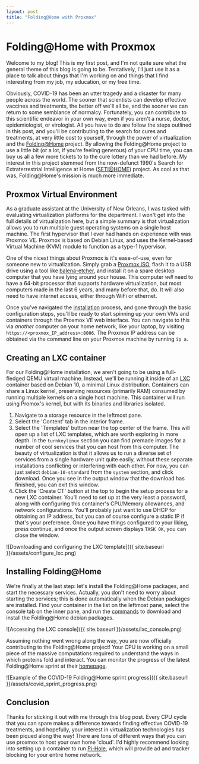 ```yaml
---
layout: post
title: "Folding@Home with Proxmox"
---
```


# Folding@Home with Proxmox

Welcome to my blog! This is my first post, and I'm not quite sure what the general theme of this blog is going to be. Tentatively, I'll just use it as a place to talk about things that I'm working on and things that I find interesting from my job, my education, or my free time.

Obviously, COVID-19 has been an utter tragedy and a disaster for many people across the world. The sooner that scientists can develop effective vaccines and treatments, the better off we'll all be, and the sooner we can return to some semblance of normalcy. Fortunately, you can contribute to this scientific endeavor in your own way, even if you aren't a nurse, doctor, epidemiologist, or virologist. All you have to do are follow the steps outlined in this post, and you'll be contributing to the search for cures and treatments, at very little cost to yourself, through the power of virtualization and the [Folding@Home](https://foldingathome.org/) project. By allowing the Folding@Home project to use a little bit (or a lot, if you're feeling generous) of your CPU time, you can buy us all a few more tickets to to the cure lottery than we had before. My interest in this project stemmed from the now-defunct 1990's Search for Extraterrestrial Intelligence at Home ([SETI@HOME](https://en.wikipedia.org/wiki/SETI@home)) project. As cool as that was, Folding@Home's mission is much more immediate.

## Proxmox Virtual Environment

As a graduate assistant at the University of New Orleans, I was tasked with evaluating virtualization platforms for the department. I won't get into the full details of virtualization here, but a simple summary is that virtualization allows you to run multiple guest operating systems on a single host machine. The first hypervisor that I ever had hands on experience with was Proxmox VE. Proxmox is based on Debian Linux, and uses the Kernel-based Virtual Machine (KVM) module to function as a type-1 hypervisor.

One of the nicest things about Proxmox is it's ease-of-use, even for someone new to virtualization. Simply grab a [Proxmox ISO](https://www.proxmox.com/en/downloads/category/iso-images-pve), flash it to a USB drive using a tool like [balena-etcher](https://www.balena.io/etcher/), and install it on a spare desktop computer that you have lying around your house. This computer _will_ need to have a 64-bit processor that supports hardware virtualization, but most computers made in the last 6 years, and many before that, do. It will also need to have internet access, either through WiFi or ethernet.

Once you've navigated the [installation](https://pve.proxmox.com/wiki/Main_Page) process, and gone through the basic configuration steps, you'll be ready to start spinning up your own VMs and containers through the Proxmox VE web interface. You can navigate to this via _another_ computer on your home network, like your laptop, by visiting `https://<proxmox_IP_address>:8006`. The Proxmox IP address can be obtained via the command line on your Proxmox machine by running `ip a`.

## Creating an LXC container

For our Folding@Home installation, we aren't going to be using a full-fledged QEMU virtual machine. Instead, we'll be running it inside of an [LXC](https://en.wikipedia.org/wiki/LXC) container based on Debian 10, a minimal Linux distribution. Containers can share a Linux kernel, preserving resources (primarily RAM) consumed by running multiple kernels on a single host machine. This container will run using Promox's kernel, but with its binaries and libraries isolated.

1. Navigate to a storage resource in the leftmost pane.
2. Select the 'Content' tab in the interior frame.
3. Select the 'Templates' button near the top center of the frame. This will open up a list of LXC templates, which are worth exploring in more depth. In the `turnkeylinux` section you can find premade images for a number of cool services that you can host from this computer. The beauty of virtualization is that it allows us to run a diverse set of services from a single hardware unit quite easily, without these separate installations conflicting or interfering with each other. For now, you can just select `debian-10-standard` from the `system` section, and click download. Once you see in the output window that the download has finished, you can exit this window.
4. Click the 'Create CT' button at the top to begin the setup process for a new LXC container. You'll need to set up at the very least a password, along with configuring this container's CPU/Memory allowances, and network configurations. You'll probably just want to use DHCP for obtaining an IP address, but you can of course configure a static IP if that's your preference. Once you have things configured to your liking, press continue, and once the output screen displays `TASK OK`, you can close the window.

![Downloading and configuring the LXC template]({{ site.baseurl }}/assets/configure_lxc.png)

## Installing Folding@Home

We're finally at the last step: let's install the Folding@Home packages, and start the necessary services. Actually, you don't need to worry about starting the services; this is done automatically when the Debian packages are installed. Find your container in the list on the leftmost pane, select the console tab on the inner pane, and run the [commands](https://test.foldingathome.org/support/faq/installation-guides/linux/manual-installation-advanced/?lng=en-US) to download and install the Folding@Home debian packages.

![Accessing the LXC console]({{ site.baseurl }}/assets/lxc_console.png)

Assuming nothing went wrong along the way, you are now officially contributing to the Folding@Home project! Your CPU is working on a small piece of the massive computations required to understand the ways in which proteins fold and interact. You can monitor the progress of the latest Folding@Home sprint at their [homepage](https://foldingathome.org).

![Example of the COVID-19 Folding@Home sprint progress]({{ site.baseurl }}/assets/covid_sprint_progress.png)

## Conclusion

Thanks for sticking it out with me through this blog post. Every CPU cycle that you can spare makes a difference towards finding effective COVID-19 treatments, and hopefully, your interest in virtualization technologies has been piqued along the way! There are tons of different ways that you can use proxmox to host your own home 'cloud'. I'd highly recommend looking into setting up a container to run [Pi-Hole](https://pi-hole.net/), which will provide ad and tracker blocking for your entire home network.
